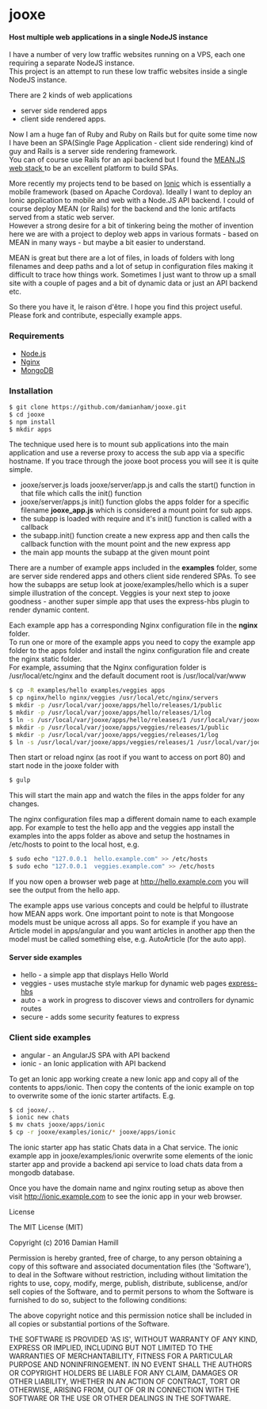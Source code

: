 # jooxe

#### Host multiple web applications in a single NodeJS instance

I have a number of very low traffic websites running on a VPS, each one requiring a separate NodeJS instance.  
This project is an attempt to run these low traffic websites inside a single NodeJS instance.  

There are 2 kinds of web applications 
 - server side rendered apps
 - client side rendered apps.

Now I am a huge fan of Ruby and Ruby on Rails but for quite some time now I have been an 
SPA(Single Page Application - client side rendering) kind of guy and Rails is a server side rendering framework.  
You can of course use Rails for an api backend but I found the
[MEAN.JS web stack ](https://www.meanjs.org "MEAN JS full stack solution for web apps") to be an excellent platform to build SPAs.

More recently my projects tend to be based on [Ionic](http://ionicframework.com/) which is essentially a mobile 
framework (based on Apache Cordova).  Ideally I want to deploy an Ionic application to mobile and web with a Node.JS 
API backend.  I could of course deploy MEAN (or Rails) for the backend and the Ionic artifacts served from a static web server.  
However a strong desire for a bit of tinkering being the mother of invention here we are with a project to deploy web 
apps in various formats - based on MEAN in many ways - but maybe a bit easier to understand.

MEAN is great but there are a lot of files, in loads of folders with long filenames and deep paths and a lot of setup 
in configuration files making it difficult to trace how things work.  Sometimes I just want to throw
up a small site with a couple of pages and a bit of dynamic data or just an API backend etc.  

So there you have it, le raison d'être.  I hope you find this project useful.  Please fork and contribute, especially example apps.

### Requirements
 - [Node.js](https://nodejs.org/)
 - [Nginx](https://nginx.org/)
 - [MongoDB](https://docs.mongodb.com/)

### Installation

```sh
$ git clone https://github.com/damianham/jooxe.git
$ cd jooxe
$ npm install
$ mkdir apps
```

The technique used here is to mount sub applications into the main application and use a reverse proxy to access the sub app via a 
specific hostname.  If you trace through the jooxe boot process you will see it is quite simple.  

 - jooxe/server.js loads jooxe/server/app.js and calls the start() function in that file which calls the init() function
 - jooxe/server/apps.js init() function globs the apps folder for a specific filename **jooxe_app.js** which is considered
   a mount point for sub apps.
 - the subapp is loaded with require and it's init() function is called with a callback
 - the subapp.init() function create a new express app and then calls the callback function with the mount point and the new express app
 - the main app mounts the subapp at the given mount point

There are a number of example apps included in the **examples** folder, some are server side rendered apps and others 
client side rendered SPAs.  To see how the subapps are setup look at jooxe/examples/hello which is a super simple 
illustration of the concept.  Veggies is your next step to jooxe goodness - another super simple app that uses 
the express-hbs plugin to render dynamic content.  

Each example app has a corresponding Nginx configuration file in the **nginx** folder.  
To run one or more of the example apps you need to copy the example app folder to the 
apps folder and install the nginx configuration file and create the nginx static folder.  
For example, assuming that the Nginx configuration folder is
/usr/local/etc/nginx and the default document root is /usr/local/var/www

```sh
$ cp -R examples/hello examples/veggies apps
$ cp nginx/hello nginx/veggies /usr/local/etc/nginx/servers
$ mkdir -p /usr/local/var/jooxe/apps/hello/releases/1/public
$ mkdir -p /usr/local/var/jooxe/apps/hello/releases/1/log
$ ln -s /usr/local/var/jooxe/apps/hello/releases/1 /usr/local/var/jooxe/apps/hello/current
$ mkdir -p /usr/local/var/jooxe/apps/veggies/releases/1/public
$ mkdir -p /usr/local/var/jooxe/apps/veggies/releases/1/log
$ ln -s /usr/local/var/jooxe/apps/veggies/releases/1 /usr/local/var/jooxe/apps/veggies/current
```

Then start or reload nginx (as root if you want to access on port 80) and start node in the jooxe folder with 
```sh
$ gulp
```
This will start the main app and watch the files in the apps folder for any changes.

The nginx configuration files map a different domain name to each example app.  For example to test the hello app and the veggies app
install the examples into the apps folder as above and setup the hostnames in /etc/hosts to point to the local host, e.g.

```sh
$ sudo echo "127.0.0.1  hello.example.com" >> /etc/hosts
$ sudo echo "127.0.0.1  veggies.example.com" >> /etc/hosts
```

If you now open a browser web page at http://hello.example.com you will see the output from the hello app.

The example apps use various concepts and could be helpful to illustrate how MEAN apps work.  One important point to note is that
Mongoose models must be unique across all apps.  So for example if you have an Article model in apps/angular and you want
articles in another app then the model must be called something else, e.g. AutoArticle (for the auto app).

#### Server side examples
 - hello - a simple app that displays Hello World
 - veggies - uses mustache style markup for dynamic web pages [express-hbs](https://github.com/barc/express-hbs) 
 - auto - a work in progress to discover views and controllers for dynamic routes
 - secure - adds some security features to express

### Client side examples
 - angular - an AngularJS SPA with API backend
 - ionic - an Ionic application with API backend

To get an Ionic app working create a new Ionic app and copy all of the contents to apps/ionic. Then copy the contents of the ionic example
on top to overwrite some of the ionic starter artifacts. E.g.

```sh
$ cd jooxe/..
$ ionic new chats
$ mv chats jooxe/apps/ionic
$ cp -r jooxe/examples/ionic/* jooxe/apps/ionic
```
The ionic starter app has static Chats data in a Chat service.  The ionic example app in jooxe/examples/ionic overwrite some elements of the
ionic starter app and provide a backend api service to load chats data from a mongodb database.

Once you have the domain name and nginx routing setup as above then visit http://ionic.example.com to see the ionic app in your web browser.


License

The MIT License (MIT)

Copyright (c) 2016 Damian Hamill

Permission is hereby granted, free of charge, to any person obtaining a copy of this software and associated documentation 
files (the 'Software'), to deal in the Software without restriction, including without limitation the rights to use, copy, 
modify, merge, publish, distribute, sublicense, and/or sell copies of the Software, and to permit persons to whom the Software 
is furnished to do so, subject to the following conditions:

The above copyright notice and this permission notice shall be included in all copies or substantial portions of the Software.

THE SOFTWARE IS PROVIDED 'AS IS', WITHOUT WARRANTY OF ANY KIND, EXPRESS OR IMPLIED, INCLUDING BUT NOT LIMITED TO THE WARRANTIES 
OF MERCHANTABILITY, FITNESS FOR A PARTICULAR PURPOSE AND NONINFRINGEMENT. IN NO EVENT SHALL THE AUTHORS OR COPYRIGHT HOLDERS BE
 LIABLE FOR ANY CLAIM, DAMAGES OR OTHER LIABILITY, WHETHER IN AN ACTION OF CONTRACT, TORT OR OTHERWISE, ARISING FROM, OUT OF OR 
IN CONNECTION WITH THE SOFTWARE OR THE USE OR OTHER DEALINGS IN THE SOFTWARE.